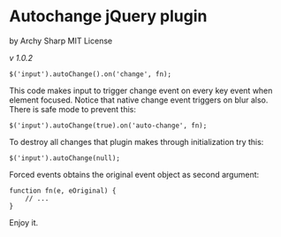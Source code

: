 # Autochange jQuery plugin

by Archy Sharp
MIT License

*v 1.0.2*

	$('input').autoChange().on('change', fn);

This code makes input to trigger change event on every key event when element focused.
Notice that native change event triggers on blur also. There is safe mode to prevent this:

	$('input').autoChange(true).on('auto-change', fn);

To destroy all changes that plugin makes through initialization try this:

	$('input').autoChange(null);

Forced events obtains the original event object as second argument:

	function fn(e, eOriginal) {
		// ...
	}

Enjoy it.
